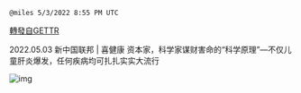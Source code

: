 
`@miles 5/3/2022 8:55 PM UTC`

[轉發自GETTR](https://gettr.com/post/p186xftc07c)

2022.05.03  新中国联邦 | 喜健康   资本家，科学家谋财害命的“科学原理”—不仅儿童肝炎爆发，任何疾病均可扎扎实实大流行

![img](https://media.gettr.com/group48/origin/2022/05/03/20/be486d69-d4dd-89fb-58a8-5298287dff79/6383d6c383a688bc0ce747d8282e44b3.jpeg)
